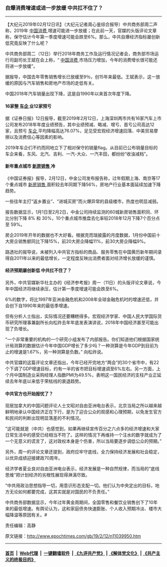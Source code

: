 ### 自爆消费增速或进一步放缓 中共扛不住了？
------------------------

<p>
 【大纪元2019年02月12日讯】（大纪元记者周心鉴综合报导）中共商务部周二声称，2019年
 <a href="http://www.epochtimes.com/gb/tag/%E4%B8%AD%E5%9B%BD%E6%B6%88%E8%B4%B9.html">
  中国消费
 </a>
 增速可能进一步放缓；在此前一天，官媒的头版评论文章称，保守估计今年第一季度增速可能会跌至6%。那么，中共自爆经济指标屡创新低究竟反映了什么呢？
</p>
<p>
 中共商务部周二（12日）举行2018年商务工作及运行情况记者会，商务部市场运行司副司长王斌在会上称，“
 <a href="http://www.epochtimes.com/gb/tag/%E4%B8%AD%E5%9B%BD%E6%B6%88%E8%B4%B9.html">
  中国消费
 </a>
 市场压力增加，今年的消费增长很可能还将进一步放缓”。
</p>
<p>
 据报导，中国去年零售销售增长已放缓至9％，创15年来最低。王斌表示，这一放缓的原因与汽车销售和房地产市场的走低有关。
</p>
<p>
 中国2018年汽车销量出现下降，这是自1990年以来首次年度下降。
</p>
<h4>
 16家整
 <a href="http://www.epochtimes.com/gb/tag/%E8%BD%A6%E4%BC%81.html">
  车企
 </a>
 业12家预亏
</h4>
<p>
 据《证券日报》12日报导，截至2019年2月12日，上海深圳两市共有16家汽车上市公司发布2018年年度业绩预告，其中业绩预减、略减、增亏、首亏公司高达12家，且预亏
 <a href="http://www.epochtimes.com/gb/tag/%E8%BD%A6%E4%BC%81.html">
  车企
 </a>
 平均降幅高达76.07%，足见受宏观经济增速回落、中美贸易摩擦以及消费信心等因素的影响。
</p>
<p>
 2019年车企们不约而同地立下了相对保守的销量flag。从目前已公布销量目标的车企来看，东风、北汽、吉利、一汽-大众、一汽丰田，都纷纷“收油减档”。
</p>
<h4>
 新年重点城市
 <a href="http://www.epochtimes.com/gb/tag/%E6%96%B0%E6%88%BF%E9%94%80%E5%94%AE.html">
  新房销售
 </a>
 冷
</h4>
<p>
 《中国证券报》报导，2月12日，中金公司发布报告称，过年假期上海、南京等17个重点城市
 <a href="http://www.epochtimes.com/gb/tag/%E6%96%B0%E6%88%BF%E9%94%80%E5%94%AE.html">
  新房销售
 </a>
 面积较去年同期下降56%，房地产行业基本面延续加速下降趋势。
</p>
<p>
 一些往年主打“返乡置业”、“进城买房”而火爆异常的县级楼市，热度也明显减弱。
</p>
<p>
 报告数据显示，1月1日至2月2日，中金公司持续监测的60城新房销售面积同、环比分别下降 8% 和 30%，10个重点城市推盘去化率较2018年12月下降7个百分点至 59%。
</p>
<p>
 房企2019年开年的数据也不大好看。根据克而瑞披露的月度数据，1月份中国前十大房企销售额同比下降15%，前20大房企降幅11%，前30大房企降幅9%。
</p>
<p>
 路透社的报导说，未被列入中共官方指标的商品、服务零售在中国黄历新年期间录得自2011年以来的最低增长，一定程度反映出消费者面对经济增长放缓的谨慎。
</p>
<h4>
 经济预期屡创新低 中共扛不住了？
</h4>
<p>
 另外，中共官媒新华社主办的《经济参考报》周一（11日）的头版评论文章说，今年中国经济将继续承压，估计第一季度增速可能会跌至6%。
</p>
<p>
 6%的数字，将比1997年亚洲金融危机和2008年全球金融危机时的增速还低，并会创下自1990年来的最低季增速。
</p>
<p>
 但有分析人士指出，实际情况还要糟糕得多。宏观经济学家、中国人民大学国际货币研究所理事兼副所长向松祚去年年底发表演讲说，2018年中国经济甚至可能出现了负增长。
</p>
<p>
 “一个非常重要的机构的一个研究小组发布了内部报告。你们知道他们根据国家统计局测算的数据估计今年中国GDP增长了多少吗？一种测算是今年GDP到目前为止的增速是1.67%，另一种测算是负数。” 向松祚说。
</p>
<p>
 中共官媒的这篇评论文章还指出，今年已经开完地方“两会”的30个省市中，有22个下调了GDP增速目标，约有一半的省市把目标增速调至6%左右。另一方面，上个月中国制造业采购经理人指数PMI为49.5%，表明这一国民经济的支柱产业正延续去年年底以来低于荣枯线的衰退趋势。
</p>
<h4>
 中共官方也开始报忧了？
</h4>
<p>
 现居加拿大的中国问题评论人士文昭对自由亚洲电台表示，北京当局之所以越来越鲜明地承认中国经济正在下行，是为了迎合公众的观感和心理预期，以免发生官方和民间的判断出现明显落差的不利情况。
</p>
<p>
 “这可能就是（中共）也感觉到，如果再继续宣传百分之六点多的经济增速和大家日常生活中的感受已经相当不符了。这样的情况下再维持一个注水的数字就成为了一个无意义的谎言了，这对政权本身是个伤害，所以当局要逐步调低公众的预期。”
</p>
<p>
 另外，周一的评论文章还提到，政府应牢守底线，全力保持经济发展和社会稳定，以优异成绩迎接建政70周年。
</p>
<p>
 经济学者夏业良对自由亚洲电台表示，经济发展是一种自然规律，而当局的“底线思维”把计划经济的劣根性展现得淋漓尽致。
</p>
<p>
 “中共用政治思想指导一切，用意识形态支配一切。他们认为中央定出的目标，地方无论如何都要完成，这其实就是对国民的不负责任。”
</p>
<p>
 中共商务部数据显示，今年过年黄金周期间，全国零售和餐饮业销售创下了10年来的最低增速。有舆论认为，这和家庭债务快速膨胀、个人收入预期冷淡、楼市大幅降温等原因有关。#
</p>
<p>
 责任编辑：高静
</p>

原文链接：http://www.epochtimes.com/gb/19/2/12/n11039950.htm


------------------------
#### [首页](https://github.com/gfw-breaker/banned-news/blob/master/README.md) &nbsp;|&nbsp; [Web代理](https://github.com/labour-camp/helloworld) &nbsp;|&nbsp; [一键翻墙软件](https://github.com/gfw-breaker/nogfw/blob/master/README.md) &nbsp;| [《九评共产党》](https://github.com/gfw-breaker/9ping.md/blob/master/README.md#九评之一评共产党是什么) | [《解体党文化》](https://github.com/gfw-breaker/jtdwh.md/blob/master/README.md) | [《共产主义的终极目的》](https://github.com/gfw-breaker/gczydzjmd.md/blob/master/README.md)

